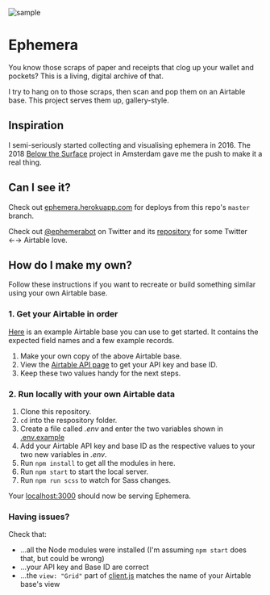 ![sample](https://user-images.githubusercontent.com/3104761/80896885-7346ed80-8d36-11ea-961f-59fee197bb59.jpg)

# Ephemera

You know those scraps of paper and receipts that clog up your wallet and pockets? This is a living, digital archive of that.

I try to hang on to those scraps, then scan and pop them on an Airtable base. This project serves them up, gallery-style.

## Inspiration

I semi-seriously started collecting and visualising ephemera in 2016. The 2018 [Below the Surface](https://belowthesurface.amsterdam/en) project in Amsterdam gave me the push to make it a real thing.

## Can I see it?

Check out [ephemera.herokuapp.com](http://ephemera.herokuapp.com/) for deploys from this repo's `master` branch.

Check out [@ephemerabot](https://twitter.com/ephemerabot) on Twitter and its [repository](https://github.com/dnywh/ephemerabot) for some Twitter ←→ Airtable love.

## How do I make my own?

Follow these instructions if you want to recreate or build something similar using your own Airtable base.

### 1. Get your Airtable in order

[Here](https://airtable.com/shr1HFbqpH0axgEb6) is an example Airtable base you can use to get started. It contains the expected field names and a few example records.

1. Make your own copy of the above Airtable base.
2. View the [Airtable API page](https://airtable.com/api) to get your API key and base ID.
3. Keep these two values handy for the next steps.

### 2. Run locally with your own Airtable data

1. Clone this repository.
2. `cd` into the respository folder.
3. Create a file called _.env_ and enter the two variables shown in [.env.example](https://github.com/dannyalright/ephemera/blob/master/.env.example)
4. Add your Airtable API key and base ID as the respective values to your two new variables in _.env_.
5. Run `npm install` to get all the modules in here.
6. Run `npm start` to start the local server.
7. Run `npm run scss` to watch for Sass changes.

Your [localhost:3000](http://localhost:3000) should now be serving Ephemera.

### Having issues?

Check that:

- ...all the Node modules were installed (I'm assuming `npm start` does that, but could be wrong)
- ...your API key and Base ID are correct
- ...the `view: "Grid"` part of [client.js]() matches the name of your Airtable base's view
